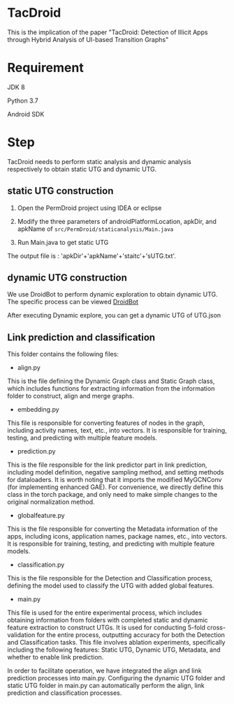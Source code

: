 # TacDroid

This is the implication of the paper "TacDroid: Detection of Illicit Apps through Hybrid Analysis of UI-based Transition Graphs"

# Requirement

JDK 8

Python 3.7

Android SDK

# Step

TacDroid needs to perform static analysis and dynamic analysis respectively to obtain static UTG and dynamic UTG.

## static UTG construction

1. Open the PermDroid project using IDEA or eclipse
2. Modify the three parameters of androidPlatformLocation, apkDir, and apkName of `src/PermDroid/staticanalysis/Main.java`

3. Run Main.java to get static UTG

The output file is : 'apkDir'+'apkName'+'staitc'+'sUTG.txt'.

## dynamic UTG construction

We use DroidBot to perform dynamic exploration to obtain dynamic UTG. The specific process can be viewed [DroidBot](https://github.com/initfunction/TacDroid/tree/main/DroidBot)

After executing Dynamic explore, you can get a dynamic UTG of UTG.json

## Link prediction and classification

This folder contains the following files:

- align.py

This is the file defining the Dynamic Graph class and Static Graph class, which includes functions for extracting information from the information folder to construct, align and merge graphs.

- embedding.py

This file is responsible for converting features of nodes in the graph, including activity names, text, etc., into vectors. It is responsible for training, testing, and predicting with multiple feature models.

- prediction.py

This is the file responsible for the link predictor part in link prediction, including model definition, negative sampling method, and setting methods for dataloaders. It is worth noting that it imports the modified MyGCNConv (for implementing enhanced GAE). For convenience, we directly define this class in the torch package, and only need to make simple changes to the original normalization method.

-  globalfeature.py

This is the file responsible for converting the Metadata information of the apps, including icons, application names, package names, etc., into vectors. It is responsible for training, testing, and predicting with multiple feature models.

-  classification.py

This is the file responsible for the Detection and Classification process, defining the model used to classify the UTG with added global features.

-  main.py

This file is used for the entire experimental process, which includes obtaining information from folders with completed static and dynamic feature extraction to construct UTGs. It is used for conducting 5-fold cross-validation for the entire process, outputting accuracy for both the Detection and Classification tasks. This file involves ablation experiments, specifically including the following features: Static UTG, Dynamic UTG, Metadata, and whether to enable link prediction.

In order to facilitate operation, we have integrated the align and link prediction processes into main.py. Configuring the dynamic UTG folder and static UTG folder in main.py can automatically perform the align, link prediction and classification processes.